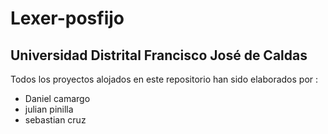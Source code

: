 # Lexer-posfijo
## Universidad Distrital Francisco José de Caldas 



Todos los proyectos alojados en este repositorio han sido elaborados por :
- Daniel camargo
- julian pinilla
- sebastian cruz
